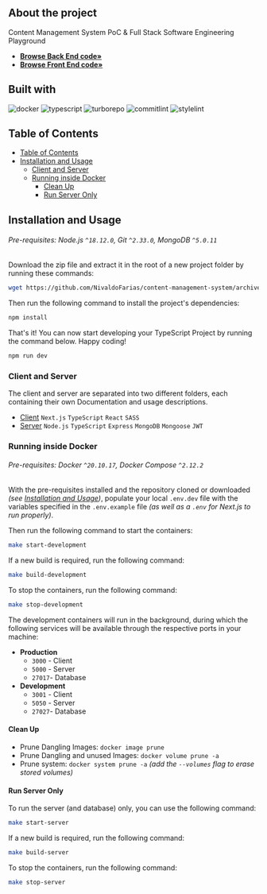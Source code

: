 <!-- Project Summary -->

## About the project

Content Management System PoC & Full Stack Software Engineering Playground 
   
- [**Browse Back End code»**](https://github.com/NivaldoFarias/content-management-system/tree/main/apps/server)
- [**Browse Front End code»**](https://github.com/NivaldoFarias/content-management-system/tree/main/apps/client)

## Built with

![docker](https://img.shields.io/badge/Docker-0096FF?style=for-the-badge&logo=docker&logoColor=white)
![typescript](https://img.shields.io/badge/TypeScript-007ACC?style=for-the-badge&logo=typescript&logoColor=white)
![turborepo](https://img.shields.io/badge/ESLint-4B3263?style=for-the-badge&logo=eslint&logoColor=white)
![commitlint](https://img.shields.io/badge/commitlint-black?style=for-the-badge&logo=commitlint&logoColor=0096FF&logoWidth=30)
![stylelint](https://img.shields.io/badge/Stylelint-black?style=for-the-badge&logo=stylelint&logoColor=white)

<!-- Table of Contents -->

## Table of Contents

- [Table of Contents](#table-of-contents)
- [Installation and Usage](#installation-and-usage)
  - [Client and Server](#client-and-server)
  - [Running inside Docker](#running-inside-docker)
    - [Clean Up](#clean-up)
    - [Run Server Only](#run-server-only)

## Installation and Usage

###### Pre-requisites: Node.js `^18.12.0`, Git `^2.33.0`, MongoDB `^5.0.11`

Download the zip file and extract it in the root of a new project folder by running these commands:

```bash
wget https://github.com/NivaldoFarias/content-management-system/archive/main.zip
```

Then run the following command to install the project's dependencies:

```bash
npm install
```

That's it! You can now start developing your TypeScript Project by running the command below. Happy coding!

```bash
npm run dev
```

<!-- Client and Server -->

### Client and Server

The client and server are separated into two different folders, each containing their own Documentation and usage descriptions.

- [Client](https://github.com/NivaldoFarias/customer-management/tree/main/client) `Next.js` `TypeScript` `React` `SASS`
- [Server](https://github.com/NivaldoFarias/customer-management/tree/main/server) `Node.js` `TypeScript` `Express` `MongoDB` `Mongoose` `JWT`

### Running inside Docker

###### Pre-requisites: Docker `^20.10.17`, Docker Compose `^2.12.2`

With the pre-requisites installed and the repository cloned or downloaded _(see [Installation and Usage](https://github.com/NivaldoFarias/customer-management-system#installation-and-usage))_, populate your local `.env.dev` file with the variables specified in the `.env.example` file _(as well as a `.env` for Next.js to run properly)_.

Then run the following command to start the containers:

```bash
make start-development
```

If a new build is required, run the following command:

```bash
make build-development
```

To stop the containers, run the following command:

```bash
make stop-development
```

The development containers will run in the background, during which the following services will be available through the respective ports in your machine:

- **Production**
  - `3000` - Client
  - `5000` - Server
  - `27017`- Database
- **Development**
  - `3001` - Client
  - `5050` - Server
  - `27027`- Database

#### Clean Up

- Prune Dangling Images: `docker image prune`
- Prune Dangling and unused Images: `docker volume prune -a`
- Prune system: `docker system prune -a` _(add the `--volumes` flag to erase stored volumes)_

#### Run Server Only

To run the server (and database) only, you can use the following command:

```bash
make start-server
```

If a new build is required, run the following command:

```bash
make build-server
```

To stop the containers, run the following command:

```bash
make stop-server
```

#
